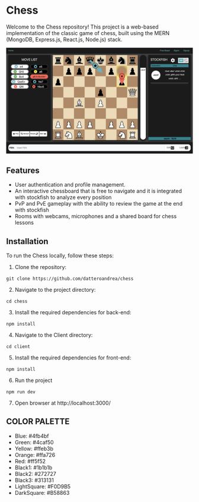 # Chess

Welcome to the Chess repository! This project is a web-based implementation of the classic game of chess, built using the MERN (MongoDB, Express.js, React.js, Node.js) stack.

![alt text](https://github.com/datteroandrea/chess/blob/master/screenshot.png?raw=true)

## Features

- User authentication and profile management.
- An interactive chessboard that is free to navigate and it is integrated with stockfish to analyze every position
- PvP and PvE gameplay with the ability to review the game at the end with stockfish
- Rooms with webcams, microphones and a shared board for chess lessons

## Installation

To run the Chess locally, follow these steps:

1. Clone the repository:
```
git clone https://github.com/datteroandrea/chess
```
2. Navigate to the project directory:
```
cd chess
```
3. Install the required dependencies for back-end:
```
npm install
```
4. Navigate to the Client directory:
```
cd client
```
5. Install the required dependencies for front-end:
```
npm install
```
6. Run the project
```
npm run dev
```
7. Open browser at http://localhost:3000/

## COLOR PALETTE

- Blue:          #4fb4bf
- Green:         #4caf50
- Yellow:        #ffeb3b
- Orange:        #ffa726
- Red:           #ff5f52
- Black1:        #1b1b1b
- Black2:        #272727
- Black3:        #313131
- LightSquare:   #F0D9B5
- DarkSquare:    #B58863
